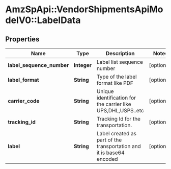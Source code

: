 # AmzSpApi::VendorShipmentsApiModelV0::LabelData

## Properties
Name | Type | Description | Notes
------------ | ------------- | ------------- | -------------
**label_sequence_number** | **Integer** | Label list sequence number | [optional] 
**label_format** | **String** | Type of the label format like PDF | [optional] 
**carrier_code** | **String** | Unique identification for  the carrier like UPS,DHL,USPS..etc | [optional] 
**tracking_id** | **String** | Tracking Id for the transportation. | [optional] 
**label** | **String** | Label created as part of the transportation and it is base64 encoded | [optional] 


